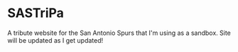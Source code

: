 # SASTriPa
A tribute website for the San Antonio Spurs that I'm using as a sandbox.
Site will be updated as I get updated!

